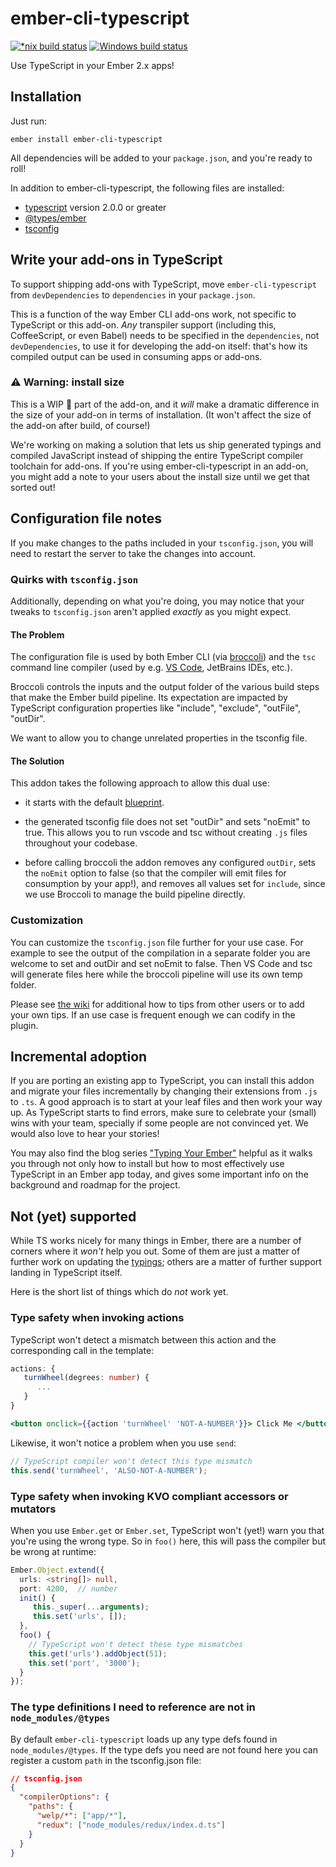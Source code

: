 # ember-cli-typescript

[![*nix build status](https://travis-ci.org/emberwatch/ember-cli-typescript.svg?branch=master)](https://travis-ci.org/emberwatch/ember-cli-typescript)
[![Windows build status](https://ci.appveyor.com/api/projects/status/pjilqv1xo3o9auon/branch/master?svg=true)](https://ci.appveyor.com/project/chriskrycho/ember-cli-typescript/branch/master)

Use TypeScript in your Ember 2.x apps!


## Installation

Just run:

```
ember install ember-cli-typescript
```

All dependencies will be added to your `package.json`, and you're ready to roll!

In addition to ember-cli-typescript, the following files are installed:

- [typescript](https://github.com/Microsoft/TypeScript) version 2.0.0 or greater
- [@types/ember](https://www.npmjs.com/package/@types/ember)
- [tsconfig](https://www.typescriptlang.org/docs/handbook/tsconfig-json.html)


## Write your add-ons in TypeScript

To support shipping add-ons with TypeScript, move `ember-cli-typescript` from
`devDependencies` to `dependencies` in your `package.json`.

This is a function of the way Ember CLI add-ons work, not specific to TypeScript
or this add-on. *Any* transpiler support (including this, CoffeeScript, or even
Babel) needs to be specified in the `dependencies`, not `devDependencies`, to
use it for developing the add-on itself: that's how its compiled output can be
used in consuming apps or add-ons.

### :warning: Warning: install size

This is a WIP :construction: part of the add-on, and it *will* make a dramatic
difference in the size of your add-on in terms of installation. (It won't affect
the size of the add-on after build, of course!)

We're working on making a solution that lets us ship generated typings and
compiled JavaScript instead of shipping the entire TypeScript compiler toolchain
for add-ons. If you're using ember-cli-typescript in an add-on, you might add a
note to your users about the install size until we get that sorted out!

## Configuration file notes

If you make changes to the paths included in your `tsconfig.json`, you will need
to restart the server to take the changes into account.

### Quirks with `tsconfig.json`

Additionally, depending on what you're doing, you may notice that your tweaks to
`tsconfig.json` aren't applied *exactly* as you might expect.

#### The Problem

The configuration file is used by both Ember CLI (via [broccoli]) and the `tsc`
command line compiler (used by e.g. [VS Code], JetBrains IDEs, etc.).

[broccoli]: http://broccolijs.com/
[VS Code]: http://code.visualstudio.com/

Broccoli controls the inputs and the output folder of the various build steps
that make the Ember build pipeline. Its expectation are impacted by TypeScript
configuration properties like "include", "exclude", "outFile", "outDir".

We want to allow you to change unrelated properties in the tsconfig file.

#### The Solution

This addon takes the following approach to allow this dual use:

- it starts with the default [blueprint].

- the generated tsconfig file does not set "outDir" and sets "noEmit" to true.
  This allows you to run vscode and tsc without creating `.js` files throughout
  your codebase.

- before calling broccoli the addon removes any configured `outDir`, sets the
  `noEmit` option to false (so that the compiler will emit files for consumption
  by your app!), and removes all values set for `include`, since we use Broccoli
  to manage the build pipeline directly.

[blueprint]: https://github.com/emberwatch/ember-cli-typescript/blob/master/blueprints/ember-cli-typescript/files/tsconfig.json

### Customization

You can customize the `tsconfig.json` file further for your use case. For
example to see the output of the compilation in a separate folder you are
welcome to set and outDir and set noEmit to false. Then VS Code and tsc will
generate files here while the broccoli pipeline will use its own temp folder.

Please see [the wiki] for additional how to tips from other users or to add
your own tips. If an use case is frequent enough we can codify in the plugin.

[the wiki]: https://github.com/emberwatch/ember-cli-typescript/wiki/tsconfig-how-to


## Incremental adoption

If you are porting an existing app to TypeScript, you can install this addon and
migrate your files incrementally by changing their extensions from `.js` to
`.ts`.  A good approach is to start at your leaf files and then work your way
up. As TypeScript starts to find errors, make sure to celebrate your (small)
wins with your team, specially if some people are not convinced yet. We would
also love to hear your stories!

You may also find the blog series ["Typing Your Ember"][typing-your-ember]
helpful as it walks you through not only how to install but how to most
effectively use TypeScript in an Ember app today, and gives some important info
on the background and roadmap for the project.

[typing-your-ember]: http://www.chriskrycho.com/typing-your-ember.html

## Not (yet) supported

While TS works nicely for many things in Ember, there are a number of corners
where it *won't* help you out. Some of them are just a matter of further work on
updating the [typings]; others are a matter of further support landing in
TypeScript itself.

[typings]: https://github.com/DefinitelyTyped/DefinitelyTyped/tree/master/types/ember

Here is the short list of things which do *not* work yet.

### Type safety when invoking actions

TypeScript won't detect a mismatch between this action and the corresponding
call in the template:

```typescript
actions: {
   turnWheel(degrees: number) {
      ...
   }
}
```

```hbs
<button onclick={{action 'turnWheel' 'NOT-A-NUMBER'}}> Click Me </button>
```

Likewise, it won't notice a problem when you use `send`:

```typescript
// TypeScript compiler won't detect this type mismatch
this.send('turnWheel', 'ALSO-NOT-A-NUMBER');
```

### Type safety when invoking KVO compliant accessors or mutators

When you use `Ember.get` or `Ember.set`, TypeScript won't (yet!) warn you that
you're using the wrong type. So in `foo()` here, this will pass the compiler but
be wrong at runtime:

```typescript
Ember.Object.extend({
  urls: <string[]> null,
  port: 4200,  // number
  init() {
     this._super(...arguments);
     this.set('urls', []);
  },
  foo() {
    // TypeScript won't detect these type mismatches
    this.get('urls').addObject(51);
    this.set('port', '3000');
  }
});
```


### The type definitions I need to reference are not in `node_modules/@types`

By default `ember-cli-typescript` loads up any type defs found in
`node_modules/@types`. If the type defs you need are not found here you can
register a custom `path` in the tsconfig.json file:

```json
// tsconfig.json
{
  "compilerOptions": {
    "paths": {
      "welp/*": ["app/*"],
      "redux": ["node_modules/redux/index.d.ts"]
    }
  }
}
```
